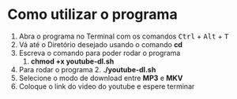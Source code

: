 # Como utilizar o programa

1. Abra o programa no Terminal com os comandos <kbd>Ctrl</kbd> + <kbd>Alt</kbd> + <kbd>T</kbd>
2. Vá até o Diretório desejado usando o comando **cd**
3. Escreva o comando para poder rodar o programa
	1. **chmod +x youtube-dl.sh**
4. Para rodar o programa
	2. **./youtube-dl.sh**
5. Selecione o modo de download entre **MP3** e **MKV**
6. Coloque o link do video do youtube e espere terminar